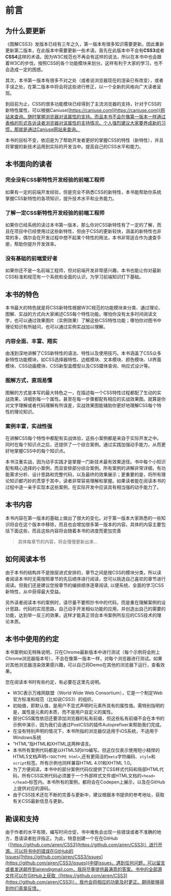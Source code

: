 # 前言

## 为什么要更新

《图解CSS3》发版本已经有三年之久，第一版本有很多知识需要更新。因此重新更新第二版本，在此版本中需要更新一些术语。首先在此版本中不会有**CSS3**或者**CSS4**这样的术语。因为W3C规范也不再会有这样的说法，所以在本书中也会跟着W3C的步伐，按照CSS的各个功能模块来划分。这样有利于大家的学习，也不会造成一定的困惑。

其次，本书第一版本有很多不对之处（或者说浏览器现在的渲染已有改变），或者手误之处，在第二版本中将会将这些进行修正，以一个全新的风格向广大读者呈现。

到目前为止，CSS的很多功能模块已经得到了主流浏览器的支持，针对于CSS的新特性属性，可以根据Caniuse([https://caniuse.com](https://caniuse.com))网站来查询。随时掌握浏览器对该属性的支持。而且本书不会在像第一版本一样通过表格的形式告诉读者浏览器对该属性的支持情况。个人强烈建议大家要养成新的习惯，那就是通过Caniuse网站来查询。

本书的目标不变，依旧是为了帮助开发者更好的掌握CSS的特性（新特性），并且将掌握的新技术运用到实际的开发当中。提高自己的CSS水平和能力。

## 本书面向的读者

### 完全没有CSS新特性开发经验的前端工程师

如果有一定的前端开发经验，但是完全不熟悉CSS的新特性，本书能帮助你系统掌握CSS新特性的各项知识，提升技术水平和业务能力。

### 了解一定CSS新特性开发经验的前端工程师

如果你已经系统的读过本书第一版本，那么你对CSS新特性有了一定的了解，而且在项目中已经使用过这些新特性，但由于CSS的更新较快，涵盖的新特性也非常的多，偶尔会在开发过程中想不起某个特性的用法，本书非常适合作为速查手册，帮助你提升开发效率。

### 没有基础的前端爱好者

如果你还不是一名前端工程师，但对前端开发非常感兴趣，本书也能让你对最新CSS标准和规范有一个系统和全面的认识，为学习前端知识打下基础。

## 本书的特色

本书最大的特色就是将CSS新特性根据W3C规范的功能模块来分类、通过理论、图解、实战的方式向大家阐述CSS每个特性功能。哪怕你没有太多时间阅读文字，也可以通过效果图片（实例效果）了解这些CSS特性功能；哪怕你对图书中理论知识有所疑问，也可以通过实例实战加以理解。

### 内容全面、丰富、翔实

由浅到深地讲解了CSS新特性的语法、特性以及使用技巧。本书涵盖了CSS众多新特性功能模块，如CSS选择器特性、边框模块、文本模块、颜色模块、UI界面模块、CSS动画模块、CSS新型盒模型以及CSS媒体查询、响应式设计等。

### 图解方式，直观易懂

图解的方式是本写的最大特色之一，在描述每一个CSS特性过程都配了生动的实战效果，详细到每一个属性。甚至在每一步骤都配有相应的实战效果图。就算是你对文字理解或者代码理解有所误差，实战效果图能辅助你更好地理解CSS每个特性的理论知识。

### 案例丰富，实战性强

在讲解CSS每个特性中都配有实战体验，这些小案例都是来自于实际开发之中。同时在每个知识点之后，还提供了一个综合案例。通过实践加强动手能力，从而更好地掌握CSS中的每个知识点。

本书注重实战，因为动手实践才是掌握一门新技术最有效果途径。书中每个小知识配有精心选择的小案例，而且安排部分综合案例。所有案例的讲解非常详细，有功能需求分析、设计思路和完整代码，以及最终的效果展示；更重要的是，将所有理论知识都巧妙的贯穿于其中，读者非常容易理解和掌握。如果读者能在阅读本书的过程中逐一亲手实现本这些案例，在实际开发中应该具有相当强的动手能力了。

## 本书内容

本书内容在第一版本的基础上做出了很大的变化。对于第一版本大家熟悉的一些知识将会在这个版本中移除，而且也会增加很多第一版本的内容。具体的内容主要包括下面这些，而且这些内容将会随着本书的进度而更加完善

> 具体每章节的内容，将会慢慢更新出来...

## 如何阅读本书

由于本书的结构并不是按层进式安排的，章节之间是按CSS的模块分类，所以读者阅读本书时无需按照章节的先后顺序进行阅读，您可以挑选自己喜欢的章节进行阅读。但我们还是建议您按章节的编排顺序逐章阅读, 以便系统、全面的学习CSS新特性，从中获得最大受益。

另外读者阅读本书的案例时，请尽量不要照抄书中的代码，而是重在理解案例的设计思路，代码的实现思路，自己动手开发相似功能的应用，并创造出自己的需要的功能，达到举一反三的效果，这样才能真正领会本书案例所反应的CSS技术的理论本质。

## 本书中使用的约定

本书案例如无特殊说明，只在Chrome最新版本中进行测试（每个示例将会附上Chrome浏览器版本号），不会在像第一版本一样，对每个浏览器进行测试。如果对其他浏览器渲染效果感兴趣，可以自己将Demo在其他的浏览器下运行，查看效果。

您在阅读本书时有些约定，有必要在这里先说明。

- W3C表示万维网联盟（World Wide Web Consortium），它是一个制定Web官方标准和规范（比如说CSS3）的组织。
- 初始值，即默认值，是用户不显式声明时元素所具有的属性值。需特别指明的是，属性是元素的本质，而不是用户自定义的属性。
- 部分CSS属性依旧还要添加浏览器的私有前缀，但这些私有前缀不会在本书的示例中演示，因为我们会通过PostCSS的插件Autoprefixer来帮助我们完成。
- 在没有特别声明的情况下，本书所指的浏览器仅适用于iOS系统，不适用于Windows系统
- “HTML”指HTML和XHTML这两种语言。
- 本书所有案例代码都是以HTML5的`DTD`编写。但这仅仅表示使用短小精悍的HTML5文档声明`<!DOCTYPE html>`,还有更简洁的`meta`字符编码、`style`和`script`标签。所有示例也同样兼容HTML 4.01和XHTML 1.0。
- 为了方便阅读，本书中的部分案例代码仅提供了CSS样式代码和局部HTML代码，所有CSS实例代码必须置于一个外部样式文件或HTML文档的`<head></head>`标签内。本书所有的案例，都将会在Codepen上展示，以及在GitHub上提供对应的源码。
- 由于CSS技术还在不断的完善与更新中，建议根据本书提供的参考地址，获取有关CSS最新信息与更新。

## 勘误和支持

由于作者的水平有限，编写时间仓促，书中难免会出现一些错误或者不准确的地方，恳请读者批评指正。为此，特意创建一个在在GitHub（[https://github.com/airen/CSS3](https://github.com/airen/CSS3)）进行开源。可以将书中的错误在GitHub的Issues([https://github.com/airen/CSS3/issues](https://github.com/airen/CSS3/issues))中提Issues，遇到任何问题，可以留言或者发送邮件到airen@gmail.com，我将尽量提供最满意的答案。书中的全部源文件可以在GitHub上获取（[https://github.com/airen/CSS3](https://github.com/airen/CSS3)），我也会将相应的功能及时更正。期待能够得到你们真挚反馈。

